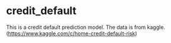 # credit_default
This is a credit default prediction model.
The data is from kaggle. (https://www.kaggle.com/c/home-credit-default-risk)
